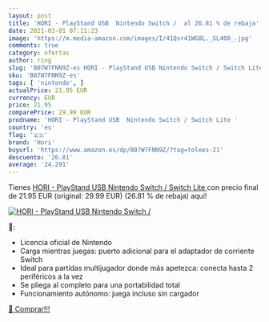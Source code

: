 ```yaml
---
layout: post
title: 'HORI - PlayStand USB  Nintendo Switch /  al 26.81 % de rebaja'
date: 2021-03-01 07:11:23
image: 'https://m.media-amazon.com/images/I/41Qsr41WG8L._SL400_.jpg'
comments: true
category: ofertas
author: ring
slug: 'B07W7FNN9Z-es HORI - PlayStand USB Nintendo Switch / Switch Lite'
sku: 'B07W7FNN9Z-es'
tags: [ 'nintendo', ]
actualPrice: 21.95 EUR
currency: EUR
price: 21.95
comparePrice: 29.99 EUR
prodname: 'HORI - PlayStand USB  Nintendo Switch / Switch Lite '
country: 'es'
flag: '🇪🇸'
brand: 'Hori'
buyurl: 'https://www.amazon.es/dp/B07W7FNN9Z/?tag=tolees-21'
descuento: '26.81'
average: '24.291'
---
```


Tienes [HORI - PlayStand USB  Nintendo Switch / Switch Lite ](https://www.amazon.es/dp/B07W7FNN9Z/?tag=tolees-21) con precio final de  21.95 EUR (original: 29.99 EUR) (26.81 %  de rebaja) aqui!

[![HORI - PlayStand USB  Nintendo Switch / ](https://m.media-amazon.com/images/I/41Qsr41WG8L._SL400_.jpg)](https://www.amazon.es/dp/B07W7FNN9Z/?tag=tolees-21)

🔎:

- Licencia oficial de Nintendo
- Carga mientras juegas: puerto adicional para el adaptador de corriente Switch
- Ideal para partidas multijugador donde más apetezca: conecta hasta 2 periféricos a la vez
- Se pliega al completo para una portabilidad total
- Funcionamiento autónomo: juega incluso sin cargador

[🛒 Comprar!!!](https://www.amazon.es/dp/B07W7FNN9Z/?tag=tolees-21)
